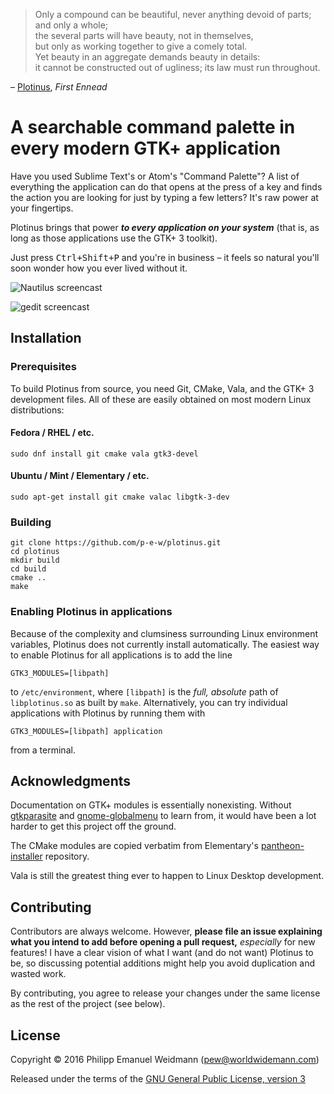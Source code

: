 > Only a compound can be beautiful, never anything devoid of parts; and only a whole;<br>
> the several parts will have beauty, not in themselves,<br>
> but only as working together to give a comely total.<br>
> Yet beauty in an aggregate demands beauty in details:<br>
> it cannot be constructed out of ugliness; its law must run throughout.

– [Plotinus](https://en.wikipedia.org/wiki/Plotinus), *First Ennead*


# A searchable command palette in every modern GTK+ application

Have you used Sublime Text's or Atom's "Command Palette"? A list of everything the application can do that opens at the press of a key and finds the action you are looking for just by typing a few letters? It's raw power at your fingertips.

Plotinus brings that power ***to every application on your system*** (that is, as long as those applications use the GTK+ 3 toolkit).

Just press <kbd>Ctrl+Shift+P</kbd> and you're in business – it feels so natural you'll soon wonder how you ever lived without it.

![Nautilus screencast](https://cloud.githubusercontent.com/assets/2702526/20246717/454a1a9a-a9e3-11e6-8b19-4db092348793.gif)

![gedit screencast](https://cloud.githubusercontent.com/assets/2702526/20246718/5397bed6-a9e3-11e6-8023-aa9a318820e3.gif)


## Installation

### Prerequisites

To build Plotinus from source, you need Git, CMake, Vala, and the GTK+ 3 development files. All of these are easily obtained on most modern Linux distributions:

#### Fedora / RHEL / etc.

```
sudo dnf install git cmake vala gtk3-devel
```

#### Ubuntu / Mint / Elementary / etc.

```
sudo apt-get install git cmake valac libgtk-3-dev
```

### Building

```
git clone https://github.com/p-e-w/plotinus.git
cd plotinus
mkdir build
cd build
cmake ..
make
```

### Enabling Plotinus in applications

Because of the complexity and clumsiness surrounding Linux environment variables, Plotinus does not currently install automatically. The easiest way to enable Plotinus for all applications is to add the line

```
GTK3_MODULES=[libpath]
```

to `/etc/environment`, where `[libpath]` is the *full, absolute* path of `libplotinus.so` as built by `make`. Alternatively, you can try individual applications with Plotinus by running them with

```
GTK3_MODULES=[libpath] application
```

from a terminal.


## Acknowledgments

Documentation on GTK+ modules is essentially nonexisting. Without [gtkparasite](https://github.com/chipx86/gtkparasite) and [gnome-globalmenu](https://github.com/gnome-globalmenu/gnome-globalmenu) to learn from, it would have been a lot harder to get this project off the ground.

The CMake modules are copied verbatim from Elementary's [pantheon-installer](https://github.com/elementary/pantheon-installer) repository.

Vala is still the greatest thing ever to happen to Linux Desktop development.


## Contributing

Contributors are always welcome. However, **please file an issue explaining what you intend to add before opening a pull request,** *especially* for new features! I have a clear vision of what I want (and do not want) Plotinus to be, so discussing potential additions might help you avoid duplication and wasted work.

By contributing, you agree to release your changes under the same license as the rest of the project (see below).


## License

Copyright &copy; 2016 Philipp Emanuel Weidmann (<pew@worldwidemann.com>)

Released under the terms of the [GNU General Public License, version 3](https://gnu.org/licenses/gpl.html)

